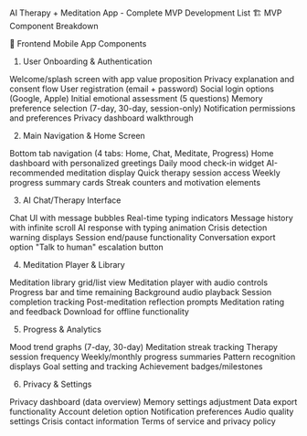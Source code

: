 AI Therapy + Meditation App - Complete MVP Development List
🏗️ MVP Component Breakdown

📱 Frontend Mobile App Components
1. User Onboarding & Authentication

 Welcome/splash screen with app value proposition
 Privacy explanation and consent flow
 User registration (email + password)
 Social login options (Google, Apple)
 Initial emotional assessment (5 questions)
 Memory preference selection (7-day, 30-day, session-only)
 Notification permissions and preferences
 Privacy dashboard walkthrough

2. Main Navigation & Home Screen

 Bottom tab navigation (4 tabs: Home, Chat, Meditate, Progress)
 Home dashboard with personalized greetings
 Daily mood check-in widget
 AI-recommended meditation display
 Quick therapy session access
 Weekly progress summary cards
 Streak counters and motivation elements

3. AI Chat/Therapy Interface

 Chat UI with message bubbles
 Real-time typing indicators
 Message history with infinite scroll
 AI response with typing animation
 Crisis detection warning displays
 Session end/pause functionality
 Conversation export option
 "Talk to human" escalation button

4. Meditation Player & Library

 Meditation library grid/list view
 Meditation player with audio controls
 Progress bar and time remaining
 Background audio playback
 Session completion tracking
 Post-meditation reflection prompts
 Meditation rating and feedback
 Download for offline functionality

5. Progress & Analytics

 Mood trend graphs (7-day, 30-day)
 Meditation streak tracking
 Therapy session frequency
 Weekly/monthly progress summaries
 Pattern recognition displays
 Goal setting and tracking
 Achievement badges/milestones

6. Privacy & Settings

 Privacy dashboard (data overview)
 Memory settings adjustment
 Data export functionality
 Account deletion option
 Notification preferences
 Audio quality settings
 Crisis contact information
 Terms of service and privacy policy

